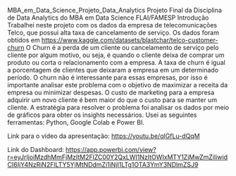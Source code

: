 MBA_em_Data_Science_Projeto_Data_Analytics
Projeto Final da Disciplina de Data Analytics do MBA em Data Science FLAI/FAMESP
Introdução
Trabalhei neste projeto com os dados da empresa de telecomunicações Telco, que possui alta taxa de cancelamento de serviço. Os dados foram obtidos em  https://www.kaggle.com/datasets/blastchar/telco-customer-churn
O Churn é a perda de um cliente ou cancelamento de serviço pelo cliente por algum motivo, ou seja, é quando o cliente deixa de comprar um produto ou corta o relacionamento com a empresa. A taxa de churn é igual a porcentagem de clientes que deixaram a empresa em um determinado período.
O churn não é interessante para essas empresas, por isso é importante analisar este problema com o objetivo de maximizar a receita da empresa ou minimizar despesas. O custo de marketing para a empresa adquirir um novo cliente é bem maior do que o custo para se manter um cliente.
A estratégia para resolver o problema foi analisar os dados por meio de gráficos para obter os insights necessários.
Usei as seguintes ferramentas: Python, Google Colab e Power BI.


Link para o vídeo da apresentação: 
https://youtu.be/qlGfLu-dQqM

Link do Dashboard:
https://app.powerbi.com/view?r=eyJrIjoiMzdhMmFjMzItM2FlZC00Y2QxLWI1NzItOWIxMTY1ZjMwZmZiIiwidCI6IjY4NzRiN2FlLTY5YjMtNDdmZi1iNjI1LTg1OTA3YmY3NDlmZSJ9
